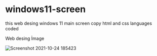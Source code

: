 # windows11-screen
this web desing windows 11 main screen copy html and css languages ​​coded

Web desing İmage

![Screenshot 2021-10-24 185423](https://user-images.githubusercontent.com/79649337/138602148-f115cc82-e755-4ef4-a625-d0a6719e6e94.png)
